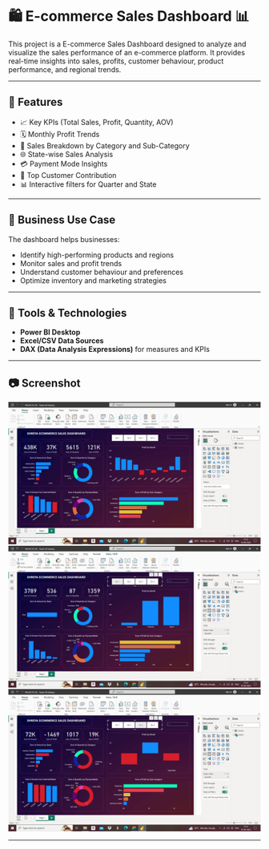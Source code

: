 # 🛍️ E-commerce Sales Dashboard 📊

This project is a E-commerce Sales Dashboard designed to analyze and visualize the sales performance of an e-commerce platform. It provides real-time insights into sales, profits, customer behaviour, product performance, and regional trends.

---

## 📌 Features

- 📈 Key KPIs (Total Sales, Profit, Quantity, AOV)
- 🗓️ Monthly Profit Trends
- 🛒 Sales Breakdown by Category and Sub-Category
- 🌐 State-wise Sales Analysis
- 💳 Payment Mode Insights
- 👥 Top Customer Contribution
- 📊 Interactive filters for Quarter and State

---

## 🧠 Business Use Case

The dashboard helps businesses:

- Identify high-performing products and regions
- Monitor sales and profit trends
- Understand customer behaviour and preferences
- Optimize inventory and marketing strategies

---

## 🔧 Tools & Technologies

- **Power BI Desktop**
- **Excel/CSV Data Sources**
- **DAX (Data Analysis Expressions)** for measures and KPIs

---

## 📷 Screenshot
![Dashboard Screenshot](Result/output1.png)
![Dashboard Screenshot](https://github.com/shreya-singh0026/Real-Time-Business-Analysis-Using-PowerBI/blob/main/Result/output3.png)
![Dashboard Screenshot](https://github.com/shreya-singh0026/Real-Time-Business-Analysis-Using-PowerBI/blob/main/Result/output6.png)

---
